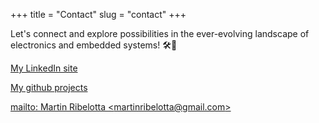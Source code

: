 +++
title = "Contact"
slug = "contact"
+++

Let's connect and explore possibilities in the ever-evolving landscape of electronics and embedded systems! 🛠️🔧

<i class="fa-brands fa-linkedin fa-1x"></i> [My LinkedIn site](https://www.linkedin.com/in/martin-ribelotta/)

<i class="fa-brands fa-github fa-1x"></i> [My github projects](https://github.com/martinribelotta)

<i class="fa fa-envelope fa-1x"></i> [mailto: Martin Ribelotta \<martinribelotta@gmail.com\>](martinribelotta@gmail)
